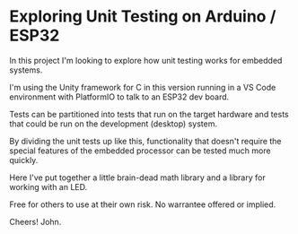 # Exploring Unit Testing on Arduino / ESP32

In this project I'm looking to explore how unit testing works for embedded systems.

I'm using the Unity framework for C in this version running in a VS Code environment with PlatformIO to talk to an ESP32 dev board. 

Tests can be partitioned into tests that run on the target hardware and tests that could be run on the development (desktop) system. 

By dividing the unit tests up like this, functionality that doesn't require the special features of the embedded processor can be tested much more quickly. 

Here I've put together a little brain-dead math library and a library for working with an LED. 

Free for others to use at their own risk. No warrantee offered or implied. 

Cheers! John. 

